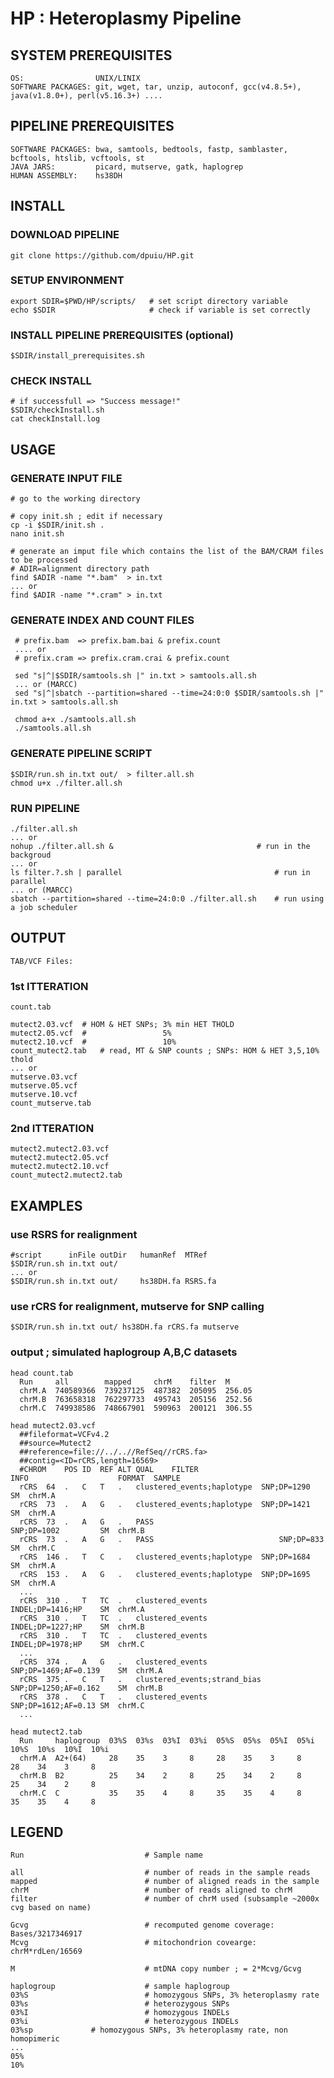 # HP : Heteroplasmy Pipeline # 

## SYSTEM PREREQUISITES ##

    OS:                UNIX/LINIX 
    SOFTWARE PACKAGES: git, wget, tar, unzip, autoconf, gcc(v4.8.5+), java(v1.8.0+), perl(v5.16.3+) ....
 
## PIPELINE PREREQUISITES ##

    SOFTWARE PACKAGES: bwa, samtools, bedtools, fastp, samblaster, bcftools, htslib, vcftools, st
    JAVA JARS:         picard, mutserve, gatk, haplogrep
    HUMAN ASSEMBLY:    hs38DH

## INSTALL ## 

### DOWNLOAD PIPELINE ###

    git clone https://github.com/dpuiu/HP.git

### SETUP ENVIRONMENT ###
    
    export SDIR=$PWD/HP/scripts/   # set script directory variable
    echo $SDIR                     # check if variable is set correctly
 
### INSTALL PIPELINE PREREQUISITES (optional) ###

    $SDIR/install_prerequisites.sh  
    

### CHECK INSTALL ###
  
    # if successfull => "Success message!"
    $SDIR/checkInstall.sh
    cat checkInstall.log

## USAGE ##

### GENERATE INPUT FILE  ###

    # go to the working directory

    # copy init.sh ; edit if necessary
    cp -i $SDIR/init.sh .
    nano init.sh

    # generate an imput file which contains the list of the BAM/CRAM files to be processed 
    # ADIR=alignment directory path
    find $ADIR -name "*.bam"  > in.txt
    ... or
    find $ADIR -name "*.cram" > in.txt
   
### GENERATE INDEX AND COUNT FILES ###

     # prefix.bam  => prefix.bam.bai & prefix.count 
     .... or 
     # prefix.cram => prefix.cram.crai & prefix.count 

     sed "s|^|$SDIR/samtools.sh |" in.txt > samtools.all.sh
     ... or (MARCC)
     sed "s|^|sbatch --partition=shared --time=24:0:0 $SDIR/samtools.sh |" in.txt > samtools.all.sh

     chmod a+x ./samtools.all.sh
     ./samtools.all.sh

### GENERATE PIPELINE SCRIPT ###

    $SDIR/run.sh in.txt out/  > filter.all.sh
    chmod u+x ./filter.all.sh

### RUN PIPELINE  ###

    ./filter.all.sh
    ... or
    nohup ./filter.all.sh &	                               # run in the backgroud
    ... or
    ls filter.?.sh | parallel	                               # run in parallel
    ... or (MARCC)
    sbatch --partition=shared --time=24:0:0 ./filter.all.sh    # run using a job scheduler

## OUTPUT ##

    TAB/VCF Files: 

### 1st ITTERATION ### 

    count.tab 
 
    mutect2.03.vcf	# HOM & HET SNPs; 3% min HET THOLD
    mutect2.05.vcf	#                 5%
    mutect2.10.vcf	#                 10%
    count_mutect2.tab   # read, MT & SNP counts ; SNPs: HOM & HET 3,5,10% thold 
    ... or
    mutserve.03.vcf
    mutserve.05.vcf
    mutserve.10.vcf
    count_mutserve.tab

### 2nd ITTERATION ###
    mutect2.mutect2.03.vcf
    mutect2.mutect2.05.vcf
    mutect2.mutect2.10.vcf
    count_mutect2.mutect2.tab

## EXAMPLES ##

### use RSRS for realignment ###

    #script      inFile outDir   humanRef  MTRef
    $SDIR/run.sh in.txt out/    
    ... or
    $SDIR/run.sh in.txt out/     hs38DH.fa RSRS.fa

### use rCRS for realignment, mutserve for SNP calling ###

    $SDIR/run.sh in.txt out/ hs38DH.fa rCRS.fa mutserve

### output ; simulated haplogroup A,B,C datasets ###

    head count.tab 
      Run     all        mapped     chrM    filter  M
      chrM.A  740589366  739237125  487382  205095  256.05
      chrM.B  763658318  762297733  495743  205156  252.56
      chrM.C  749938586  748667901  590963  200121  306.55

    head mutect2.03.vcf 
      ##fileformat=VCFv4.2
      ##source=Mutect2
      ##reference=file://../..//RefSeq//rCRS.fa>
      ##contig=<ID=rCRS,length=16569>
      #CHROM	POS	ID	REF	ALT	QUAL	FILTER	                        INFO	                FORMAT	SAMPLE
      rCRS	64	.	C	T	.	clustered_events;haplotype	SNP;DP=1290	        SM	chrM.A
      rCRS	73	.	A	G	.	clustered_events;haplotype	SNP;DP=1421	        SM	chrM.A
      rCRS	73	.	A	G	.	PASS	                        SNP;DP=1002	        SM	chrM.B
      rCRS	73	.	A	G	.	PASS	                        SNP;DP=833	        SM	chrM.C
      rCRS	146	.	T	C	.	clustered_events;haplotype	SNP;DP=1684	        SM	chrM.A
      rCRS	153	.	A	G	.	clustered_events;haplotype	SNP;DP=1695	        SM	chrM.A
      ...
      rCRS	310	.	T	TC	.	clustered_events	        INDEL;DP=1416;HP	SM	chrM.A
      rCRS	310	.	T	TC	.	clustered_events	        INDEL;DP=1227;HP	SM	chrM.B
      rCRS	310	.	T	TC	.	clustered_events	        INDEL;DP=1978;HP	SM	chrM.C
      ...
      rCRS	374	.	A	G	.	clustered_events	        SNP;DP=1469;AF=0.139	SM	chrM.A
      rCRS	375	.	C	T	.	clustered_events;strand_bias	SNP;DP=1250;AF=0.162	SM	chrM.B
      rCRS	378	.	C	T	.	clustered_events	        SNP;DP=1612;AF=0.13	SM	chrM.C
      ...
 
    head mutect2.tab
      Run     haplogroup  03%S  03%s  03%I  03%i  05%S  05%s  05%I  05%i  10%S  10%s  10%I  10%i
      chrM.A  A2+(64)     28    35    3     8     28    35    3     8     28    34    3     8
      chrM.B  B2          25    34    2     8     25    34    2     8     25    34    2     8
      chrM.C  C           35    35    4     8     35    35    4     8     35    35    4     8

## LEGEND ##

    Run                           # Sample name

    all                           # number of reads in the sample reads 
    mapped                        # number of aligned reads in the sample
    chrM                          # number of reads aligned to chrM
    filter                        # number of chrM used (subsample ~2000x cvg based on name)

    Gcvg                          # recomputed genome coverage: Bases/3217346917
    Mcvg                          # mitochondrion covearge: chrM*rdLen/16569

    M                             # mtDNA copy number ; = 2*Mcvg/Gcvg

    haplogroup                    # sample haplogroup
    03%S                          # homozygous SNPs, 3% heteroplasmy rate
    03%s                          # heterozygous SNPs
    03%I                          # homozygous INDELs
    03%i                          # heterozygous INDELs
    03%sp			  # homozygous SNPs, 3% heteroplasmy rate, non homopimeric
    ...
    05%
    10%
